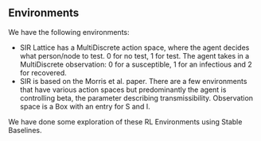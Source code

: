 ## Environments

We have the following environments:

- SIR Lattice has a MultiDiscrete action space, where the agent decides what person/node to test. 0 for no test, 1 for test. The agent takes in a MultiDiscrete observation: 0 for a susceptible, 1 for an infectious and 2 for recovered.
- SIR is based on the Morris et al. paper. There are a few environments that have various action spaces but predominantly the agent is controlling beta, the parameter describing transmissibility. Observation space is a Box with an entry for S and I.

We have done some exploration of these RL Environments using Stable Baselines.
